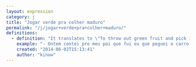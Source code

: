 ```yaml
---
layout: expression
category: j
title: "Jogar verde pra colher maduro"
permalink: "/j/jogar+verde+pra+colher+maduro/"
definitions:
  - definition: "It translates to \"To throw out green fruit and pick it ripe\", and means to  say something you think is half-true so that another person tells you a secret."
    example: "- Ontem contei pro meu pai que fui eu que peguei o carro. Ele j\u00e1 sabia!\r\n- Sabia nada. Ele s\u00f3 jogou verde pra colher maduro."
    created: "2014-06-02T15:13:41"
    author: "kinow"
---
```


